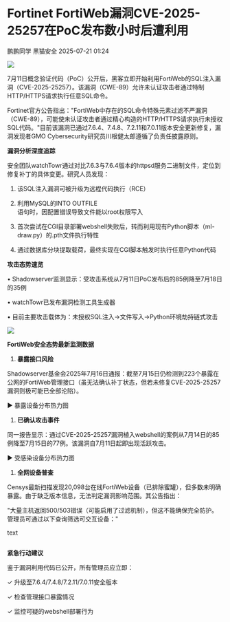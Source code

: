 #  Fortinet FortiWeb漏洞CVE-2025-25257在PoC发布数小时后遭利用  
鹏鹏同学  黑猫安全   2025-07-21 01:24  
  
![](https://mmbiz.qpic.cn/sz_mmbiz_png/8dBEfDPEce8ZFaCb0IyoVa5RIZrr1FNCibv8YtrXM1cfEFgibzCYDFZFFLjoia8lMxBuc9eA4RZ8EwCUzmxVtdmqQ/640?wx_fmt=png&from=appmsg "")  
  
7月11日概念验证代码（PoC）公开后，黑客立即开始利用FortiWeb的SQL注入漏洞（CVE-2025-25257）。该漏洞（CWE-89）允许未认证攻击者通过特制HTTP/HTTPS请求执行任意SQL命令。  
  
Fortinet官方公告指出："FortiWeb中存在的SQL命令特殊元素过滤不严漏洞（CWE-89），可能使未认证攻击者通过精心构造的HTTP/HTTPS请求执行未授权SQL代码。"目前该漏洞已通过7.6.4、7.4.8、7.2.11和7.0.11版本安全更新修复，漏洞发现者GMO Cybersecurity研究员川根健太郎遵循了负责任披露原则。  
  
**漏洞分析深度追踪**  
  
安全团队watchTowr通过对比7.6.3与7.6.4版本的httpsd服务二进制文件，定位到修复补丁的具体变更。研究人员发现：  
1. 该SQL注入漏洞可被升级为远程代码执行（RCE）  
  
1. 利用MySQL的INTO OUTFILE  
语句时，因配置错误导致文件能以root权限写入  
  
1. 首次尝试在CGI目录部署webshell失败后，转而利用现有Python脚本（ml-draw.py）的.pth文件执行特性  
  
1. 通过数据库分块提取载荷，最终实现在CGI脚本触发时执行任意Python代码  
  
**攻击态势速览**  
  
• Shadowserver监测显示：受攻击系统从7月11日PoC发布后的85例降至7月18日的35例  
  
• watchTowr已发布漏洞检测工具生成器  
  
• 目前主要攻击载体为：未授权SQL注入→文件写入→Python环境劫持链式攻击  
  
![](https://mmbiz.qpic.cn/sz_mmbiz_png/8dBEfDPEce8ZFaCb0IyoVa5RIZrr1FNCOKQa5QEXVFWF016FlODEucd8fH0iaV7H8ticwxqE5BVHcG6s3yTkUoCg/640?wx_fmt=png&from=appmsg "")  
  
**FortiWeb安全态势最新监测数据**  
1. **暴露接口风险**  
  
Shadowserver基金会2025年7月16日通报：截至7月15日仍检测到223个暴露在公网的FortiWeb管理接口（虽无法确认补丁状态，但若未修复CVE-2025-25257漏洞则极可能已全部沦陷）。  
  
▶️ 暴露设备分布热力图  
  
1. **已确认攻击事件**  
  
同一报告显示：通过CVE-2025-25257漏洞植入webshell的案例从7月14日的85例降至7月15日的77例。该漏洞自7月11日起即出现活跃攻击。  
  
▶️ 受感染设备分布热力图  
  
1. **全网设备普查**  
  
Censys最新扫描发现20,098台在线FortiWeb设备（已排除蜜罐），但多数未明确暴露。由于缺乏版本信息，无法判定漏洞影响范围。其公告指出：  
  
"大量主机返回500/503错误（可能启用了过滤机制），但这不能确保完全防护。管理员可通过以下查询筛选可交互设备："  
  
text  
```
```  
  
**紧急行动建议**  
  
鉴于漏洞利用代码已公开，所有管理员应立即：  
  
✓ 升级至7.6.4/7.4.8/7.2.11/7.0.11安全版本  
  
✓ 检查管理接口暴露情况  
  
✓ 监控可疑的webshell部署行为  
  
  
